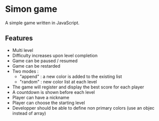 # Simon game

A simple game written in JavaScript.

## Features

- Multi level
- Difficulty increases upon level completion
- Game can be paused / resumed
- Game can be restarded
- Two modes :
  - "append" : a new color is added to the existing list
  - "random" : new color list at each level
- The game will register and display the best score for each player
- A countdown is shown before each level
- Player can have a nickname
- Player can choose the starting level
- Developper should be able to define non primary colors (use an objec instead of array)
